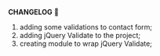 **CHANGELOG** :memo:
<!-- Se for bugfix, altere CHANGELOG para BUGFIX. -->
1. adding some validations to contact form;
1. adding jQuery Validate to the project;
1. creating module to wrap jQuery Validate;
